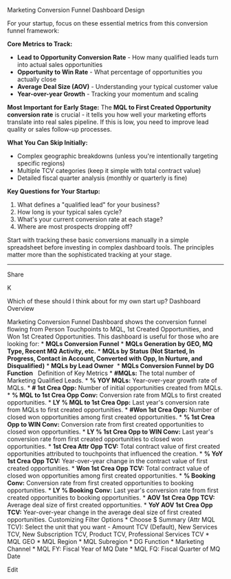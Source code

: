 Marketing Conversion Funnel Dashboard Design



For your startup, focus on these essential metrics from this conversion funnel framework:

**Core Metrics to Track:**

- **Lead to Opportunity Conversion Rate** - How many qualified leads turn into actual sales opportunities
- **Opportunity to Win Rate** - What percentage of opportunities you actually close
- **Average Deal Size (AOV)** - Understanding your typical customer value
- **Year-over-year Growth** - Tracking your momentum and scaling

**Most Important for Early Stage:** The **MQL to First Created Opportunity conversion rate** is crucial - it tells you how well your marketing efforts translate into real sales pipeline. If this is low, you need to improve lead quality or sales follow-up processes.

**What You Can Skip Initially:**

- Complex geographic breakdowns (unless you're intentionally targeting specific regions)
- Multiple TCV categories (keep it simple with total contract value)
- Detailed fiscal quarter analysis (monthly or quarterly is fine)

**Key Questions for Your Startup:**

1. What defines a "qualified lead" for your business?
2. How long is your typical sales cycle?
3. What's your current conversion rate at each stage?
4. Where are most prospects dropping off?

Start with tracking these basic conversions manually in a simple spreadsheet before investing in complex dashboard tools. The principles matter more than the sophisticated tracking at your stage.

---

Share

K

Which of these should I think about for my own start up? Dashboard Overview

Marketing Conversion Funnel Dashboard shows the conversion funnel flowing from Person Touchpoints to MQL, 1st Created Opportunities, and Won 1st Created Opportunities. This dashboard is useful for those who are looking for: * **MQLs Conversion Funnel** * **MQLs Generation by GEO, MQ Type, Recent MQ Activity, etc.** * **MQLs by Status (Not Started, In Progress, Contact in Account, Converted with Opp, In Nurture, and Disqualified)** * **MQLs by Lead Owner**  * **MQLs Conversion Funnel by DG Function**   Definition of Key Metrics * **#MQLs:** The total number of Marketing Qualified Leads. * **% YOY MQLs:** Year-over-year growth rate of MQLs. * **# 1st Crea Opp:** Number of initial opportunities created from MQLs. * **% MQL to 1st Crea Opp Conv:** Conversion rate from MQLs to first created opportunities. * **LY % MQL to 1st Crea Opp:** Last year's conversion rate from MQLs to first created opportunities. * **#Won 1st Crea Opp:** Number of closed won opportunities among first created opportunities. * **% 1st Crea Opp to WIN Conv:** Conversion rate from first created opportunities to closed won opportunities. * **LY % 1st Crea Opp to WIN Conv:** Last year's conversion rate from first created opportunities to closed won opportunities. * **1st Crea Attr Opp TCV:** Total contract value of first created opportunities attributed to touchpoints that influenced the creation. * **% YoY 1st Crea Opp TCV:** Year-over-year change in the contract value of first created opportunities. * **Won 1st Crea Opp TCV:** Total contract value of closed won opportunities among first created opportunities. * **% Booking Conv:** Conversion rate from first created opportunities to booking opportunities. * **LY % Booking Conv:** Last year's conversion rate from first created opportunities to booking opportunities. * **AOV 1st Crea Opp TCV:** Average deal size of first created opportunities. * **YoY AOV 1st Crea Opp TCV:** Year-over-year change in the average deal size of first created opportunities. Customizing Filter Options * Choose $ Summary (Attr MQL TCV): Select the unit that you want - Amount TCV (Default), New Services TCV, New Subscription TCV, Product TCV, Professional Services TCV * MQL GEO * MQL Region * MQL Subregion * DG Function * Marketing Channel * MQL FY: Fiscal Year of MQ Date * MQL FQ: Fiscal Quarter of MQ Date

Edit

